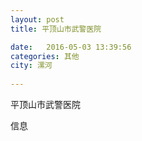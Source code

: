 ```yaml
--- 
layout: post 
title: 平顶山市武警医院

date:   2016-05-03 13:39:56 
categories: 其他  
city: 漯河
  
--- 
```

   
平顶山市武警医院

信息

